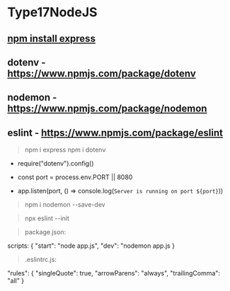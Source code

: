 # Type17NodeJS

## [npm install express](https://www.npmjs.com/package/express)
## dotenv - https://www.npmjs.com/package/dotenv
## nodemon - https://www.npmjs.com/package/nodemon
## eslint - https://www.npmjs.com/package/eslint

> npm i express
> npm i dotenv
 - require("dotenv").config()

 - const port = process.env.PORT || 8080
 
 - app.listen(port, () => console.log(`Server is running on port ${port}`))

> npm i nodemon --save-dev

> npx eslint --init

> package.json:
> 
scripts: {
"start": "node app.js",
"dev": "nodemon app.js
}

> .eslintrc.js:

 "rules": {
     "singleQuote": true,
     "arrowParens": "always",
     "trailingComma": "all"
 }
